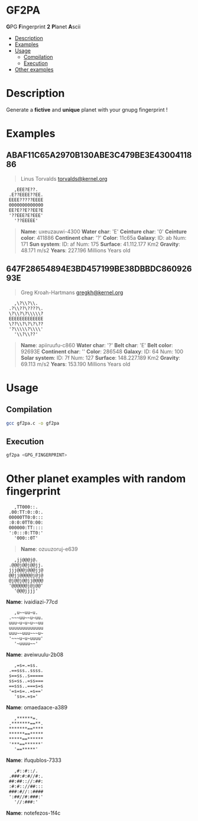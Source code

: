 # GF2PA
**G**PG **F**ingerprint **2** **P**lanet **A**scii

* [Description](#Description)
* [Examples](#Examples)
* [Usage](#Usage)
    - [Compilation](#Compilation)
    - [Execution](#Execution)
* [Other examples](#Other-planet-examples-with-random-fingerprint)

# Description
Generate a **fictive** and **unique** planet with your gnupg fingerprint !

# Examples
## ABAF11C65A2970B130ABE3C479BE3E4300411886
> Linus Torvalds <torvalds@kernel.org>
```
   ,EEE?E??.
 .E??EEEE??EE.
 EEEE?????EEEE
 0000000000000
 EE?E??E??EE?E
 '??EEE?E?EEE'
   '??EEEEE'
```
> **Name**: uxeuzauwi-4300
> **Water char**: 'E'
> **Ceinture char**: '0'
> **Ceinture color**: 411886
> **Continent char**: '?'
> **Color**: 11c65a
> **Galaxy**:
>  	ID: ab
>	Num: 171
> **Sun system**:
> 	ID: af
> 	Num: 175
> **Surface**: 41.112.177 Km2
> **Gravity**: 48.171 m/s2
> **Years**: 227.196 Millions Years old

## 647F28654894E3BD457199BE38DBBDC86092693E
> Greg Kroah-Hartmans <gregkh@kernel.org>
```
   ,\?\\?\\.
 .?\\??\????\.
 \?\\?\?\\\\\?
 EEEEEEEEEEEEE
 \??\\?\?\?\??
 '?\\\\\?\\\\'
   '\\?\\??'
```
> **Name**: apiiruufu-c860
> **Water char**: '?'
> **Belt char**: 'E'
> **Belt color**: 92693E
> **Continent char**: '\'
> **Color**: 286548
> **Galaxy**:
> 	ID: 64
>	Num: 100
> **Solar system**:
> 	ID: 7f
> 	Num: 127
> **Surface**: 148.227.189 Km2
> **Gravity**: 69.113 m/s2
> **Years**: 153.190 Millions Years old


# Usage
## Compilation
```sh
gcc gf2pa.c -o gf2pa
```
## Execution
```sh
gf2pa <GPG_FINGERPRINT>
```

# Other planet examples with random fingerprint
```
   ,TT000::.
 .00:TT:0::0:.
 00000TT0:0:::
 :0:0:0TT0:00:
 000000:TT::::
 ':0:::0:TT0:'
   '000::0T'
```
> **Name**: ozuuzoruj-e639
```
   ,jj@@@j@.
 .@@@j@@j@@jj.
 jjj@@@j@@@jj@
 @@jj@@@@@j@j@
 @j@@j@@jj@@@@
 '@@@@@@j@j@@'
   '@@@jjjj'
```
**Name**: ivaidiazi-77cd
```
   ,u~~uu~u.
 .~~~uu~~u~uu.
 uuu~u~u~u~~uu
 uuuuuuuuuuuuu
 uuu~~uuu~~~u~
 '~~~u~u~uuuu'
   '~uuuu~~'
```
**Name**: aveiwuulu-2b08
```
   ,=s=.=ss.
 .==sss..ssss.
 s==ss..s=====
 ss=ss..=ss===
 ==sss..===s=s
 '=s=s=..=s=='
   'ss=.=s='
```
**Name**: omaedaace-a389
```
   ,******=.
 .*******==**.
 *******==****
 ******==*****
 *****==******
 '***==******'
   '==*****'
```
**Name**: ifuqublos-7333
```
   ,#::#::/.
 .###:#:#//#:.
 ##:##:://:##:
 :#:#:://##:::
 ###:#//::####
 ':##//#:###:'
   '//:###:'
```
**Name**: notefezos-1f4c
